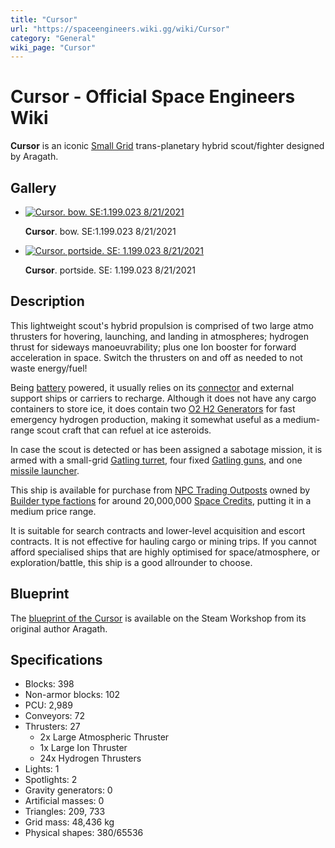 ```yaml
---
title: "Cursor"
url: "https://spaceengineers.wiki.gg/wiki/Cursor"
category: "General"
wiki_page: "Cursor"
---
```


# Cursor - Official Space Engineers Wiki

**Cursor** is an iconic [Small Grid](https://spaceengineers.wiki.gg/wiki/Small_Grid "Small Grid") trans-planetary hybrid scout/fighter designed by Aragath.

## Gallery

*   [![Cursor. bow. SE:1.199.023 8/21/2021](https://spaceengineers.wiki.gg/images/thumb/Cursor_bow.jpg/120px-Cursor_bow.jpg?384831)](https://spaceengineers.wiki.gg/wiki/File:Cursor_bow.jpg "Cursor. bow. SE:1.199.023 8/21/2021")
    
    **Cursor**. bow. SE:1.199.023 8/21/2021
    
*   [![Cursor. portside. SE: 1.199.023 8/21/2021](https://spaceengineers.wiki.gg/images/thumb/Cursor_portside.jpg/120px-Cursor_portside.jpg?8153d1)](https://spaceengineers.wiki.gg/wiki/File:Cursor_portside.jpg "Cursor. portside. SE: 1.199.023 8/21/2021")
    
    **Cursor**. portside. SE: 1.199.023 8/21/2021
    

## Description

This lightweight scout's hybrid propulsion is comprised of two large atmo thrusters for hovering, launching, and landing in atmospheres; hydrogen thrust for sideways manoeuvrability; plus one Ion booster for forward acceleration in space. Switch the thrusters on and off as needed to not waste energy/fuel!

Being [battery](https://spaceengineers.wiki.gg/wiki/Battery "Battery") powered, it usually relies on its [connector](https://spaceengineers.wiki.gg/wiki/Connector "Connector") and external support ships or carriers to recharge. Although it does not have any cargo containers to store ice, it does contain two [O2 H2 Generators](https://spaceengineers.wiki.gg/wiki/O2_H2_Generator "O2 H2 Generator") for fast emergency hydrogen production, making it somewhat useful as a medium-range scout craft that can refuel at ice asteroids.

In case the scout is detected or has been assigned a sabotage mission, it is armed with a small-grid [Gatling turret](https://spaceengineers.wiki.gg/wiki/Gatling_Turret "Gatling Turret"), four fixed [Gatling guns](https://spaceengineers.wiki.gg/wiki/Gatling_Gun "Gatling Gun"), and one [missile launcher](https://spaceengineers.wiki.gg/wiki/Rocket_Launcher "Rocket Launcher").

This ship is available for purchase from [NPC Trading Outposts](https://spaceengineers.wiki.gg/wiki/Trading_Outposts "Trading Outposts") owned by [Builder type factions](https://spaceengineers.wiki.gg/wiki/NPC_Factions "NPC Factions") for around 20,000,000 [Space Credits](https://spaceengineers.wiki.gg/wiki/Space_Credits "Space Credits"), putting it in a medium price range.

It is suitable for search contracts and lower-level acquisition and escort contracts. It is not effective for hauling cargo or mining trips. If you cannot afford specialised ships that are highly optimised for space/atmosphere, or exploration/battle, this ship is a good allrounder to choose.

## Blueprint

The [blueprint of the Cursor](https://steamcommunity.com/sharedfiles/filedetails/?id=748536956) is available on the Steam Workshop from its original author Aragath.

## Specifications

*   Blocks: 398
*   Non-armor blocks: 102
*   PCU: 2,989
*   Conveyors: 72
*   Thrusters: 27
    *   2x Large Atmospheric Thruster
    *   1x Large Ion Thruster
    *   24x Hydrogen Thrusters
*   Lights: 1
*   Spotlights: 2
*   Gravity generators: 0
*   Artificial masses: 0
*   Triangles: 209, 733
*   Grid mass: 48,436 kg
*   Physical shapes: 380/65536